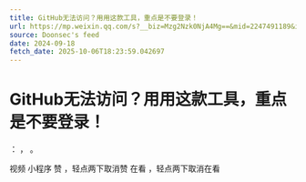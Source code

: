 ```yaml
---
title: GitHub无法访问？用用这款工具，重点是不要登录！
url: https://mp.weixin.qq.com/s?__biz=Mzg2Nzk0NjA4Mg==&mid=2247491189&idx=1&sn=c4bce084dd65f90fde468b5bd55be60b
source: Doonsec's feed
date: 2024-09-18
fetch_date: 2025-10-06T18:23:59.042697
---
```


# GitHub无法访问？用用这款工具，重点是不要登录！

：
，
。

视频
小程序
赞
，轻点两下取消赞
在看
，轻点两下取消在看
